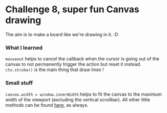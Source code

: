 # Challenge 8, super fun Canvas drawing
The aim is to make a board like we're drawing in it. :D

### What I learned
`mouseout` helps to cancel the callback when the cursor is going out of the
  canvas to not permanently trigger the action but reset it instead.
`ctx.stroke()` is the main thing that draw lines !

### Small stuff
`canvas.width = window.innerWidth` helps to fit the canvas to the maximum width
  of the viewport (excluding the vertical scrollbar).
All other little methods can be found [here](https://developer.mozilla.org/en-US/docs/Web/API/CanvasRenderingContext2D),
 as always.